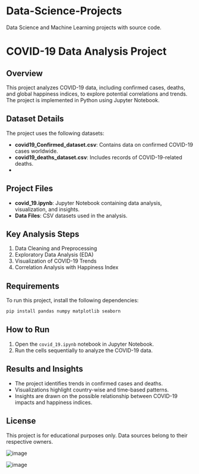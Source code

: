 # Data-Science-Projects
Data Science and Machine Learning projects with source code.
# COVID-19 Data Analysis Project

## Overview
This project analyzes COVID-19 data, including confirmed cases, deaths, and global happiness indices, to explore potential correlations and trends. The project is implemented in Python using Jupyter Notebook.

## Dataset Details
The project uses the following datasets:
- **covid19_Confirmed_dataset.csv**: Contains data on confirmed COVID-19 cases worldwide.
- **covid19_deaths_dataset.csv**: Includes records of COVID-19-related deaths.
- 
## Project Files
- **covid_19.ipynb**: Jupyter Notebook containing data analysis, visualization, and insights.
- **Data Files**: CSV datasets used in the analysis.

## Key Analysis Steps
1. Data Cleaning and Preprocessing
2. Exploratory Data Analysis (EDA)
3. Visualization of COVID-19 Trends
4. Correlation Analysis with Happiness Index

## Requirements
To run this project, install the following dependencies:
```bash
pip install pandas numpy matplotlib seaborn
```

## How to Run
1. Open the `covid_19.ipynb` notebook in Jupyter Notebook.
2. Run the cells sequentially to analyze the COVID-19 data.

## Results and Insights
- The project identifies trends in confirmed cases and deaths.
- Visualizations highlight country-wise and time-based patterns.
- Insights are drawn on the possible relationship between COVID-19 impacts and happiness indices.

## License
This project is for educational purposes only. Data sources belong to their respective owners.


![image](https://github.com/user-attachments/assets/54b21f94-40b9-4b70-8f73-84021687a871)


![image](https://github.com/user-attachments/assets/c9cdc789-8397-4fa1-bb19-a673176a68d8)



